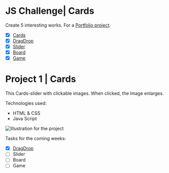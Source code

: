 # JS Challenge| Cards
Create 5 interesting works. For a [Portfolio project](https://github.com/AnastasiSo/Portfolio-Project).
- [x] [Cards](https://github.com/AnastasiiaSorina/JS-Challenge-Cards)
- [x] [DragDrop](https://github.com/AnastasiiaSorina/JS-Challenge-DragDrop)
- [x] [Slider](https://github.com/AnastasiiaSorina/JS-Challenge-Slider)
- [x] [Board](https://github.com/AnastasiiaSorina/JS-Challenge-Board)
- [x] [Game](https://github.com/AnastasiiaSorina/JS-Challenge-Game) 

#  Project 1 | Cards
This Cards-slider with clickable images. When clicked, the image enlarges.

Technologies used:
- HTML & CSS
- Java Script

![Illustration for the project](https://github.com/AnastasiiaSorina/Slide/blob/main/Project-1.gif)

Tasks for the coming weeks:
- [x] [DragDrop](https://github.com/AnastasiiaSorina/JS-Challenge-DragDrop)
- [ ] Slider 
- [ ] Board
- [ ] Game 
